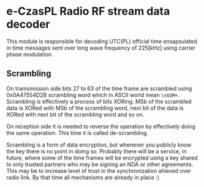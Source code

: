 # e-CzasPL Radio RF stream data decoder

This module is responsible for decoding UTC(PL) official time ensapsulated in time messages sent over long wave frequency of 225[kHz] using carrier phase modulation.

## Scrambling

On tramsmission side bits 27 to 63 of the time frame are scrambled using 0x0A47554D2B scrambling word which in ASCII world mean `\nGUM+`. Scrambling is effectively a process of bits XORing. MSb of the scrambled data is XORed with MSb of the scrambling word, next bit of the data is XORed with next bit of the scrambling word and so on.

On reception side it is needed to reverse the operation by effectively doing the same operation. This time it is called de-scrambling.

Scrambling is a form of data encryption, but whenever you publicly know the key there is no point in doing so.
Probably there will be a service, in future, where some of the time frames will be encrypted using a key shared to only trusted partners who may be signing an NDA or other agreements. This may be to increase level of trust in the synchronization ahieved over radio link.
By that time all mechanisms are already in place :)